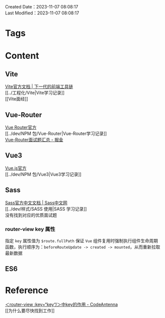 Created Date：2023-11-07 08:08:17  
Last Modified：2023-11-07 08:08:17

# Tags

# Content

## Vite

[Vite官方文档 | 下一代的前端工具链](https://cn.vitejs.dev/)  
[[../工程化/Vite|Vite学习记录]]  
[[Vite面经]]

## Vue-Router

[Vue Router官方](https://router.vuejs.org/zh/introduction.html)  
[[../dev/NPM 包/Vue-Router|Vue-Router学习记录]]  
[Vue-Router面试题汇总 - 掘金](https://juejin.cn/post/6844903961745440775)  

## Vue3

[Vue.js官方](https://cn.vuejs.org/guide/introduction.html)  
[[../dev/NPM 包/Vue3|Vue3学习记录]]

## Sass

[Sass官方中文文档 | Sass中文网](https://www.sass.hk/guide/)  
[[../dev/样式/SASS 使用|SASS 学习记录]]  
没有找到对应的优质面试题

### router-view key 属性

指定 `key` 属性值为 `$route.fullPath` 保证 `Vue` 组件复用时强制执行组件生命周期函数，执行顺序为：`beforeRouteUpdate -> created -> mounted`，从而重新拉取最新数据

## ES6

# Reference

[＜router-view :key=“key“/＞中key的作用 - CodeAntenna](https://codeantenna.com/a/U6lnGWo9ur)  
[[为什么要尽快找到工作]]
